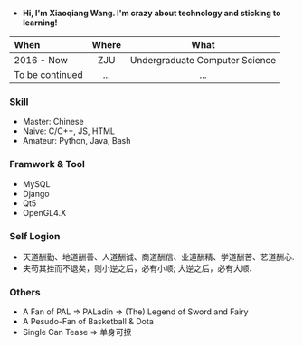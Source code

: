 
- **Hi, I'm Xiaoqiang Wang. I'm crazy about technology and sticking to learning!**

| When | Where | What|
|:----------|:---------:|:---------:|
|2016 - Now| ZJU | Undergraduate Computer Science|
|To be continued|...|...|

### Skill

- Master: Chinese
- Naive: C/C++, JS, HTML
- Amateur: Python, Java, Bash

### Framwork & Tool
- MySQL
- Django
- Qt5
- OpenGL4.X

### Self Logion
- 天道酬勤、地道酬善、人道酬诚、商道酬信、业道酬精、学道酬苦、艺道酬心.
- 夫苟其挫而不退矣，则小逆之后，必有小顺; 大逆之后，必有大顺.

### Others
- A Fan of PAL => PALadin => (The) Legend of Sword and Fairy
- A Pesudo-Fan of Basketball & Dota
- Single Can Tease => 单身可撩